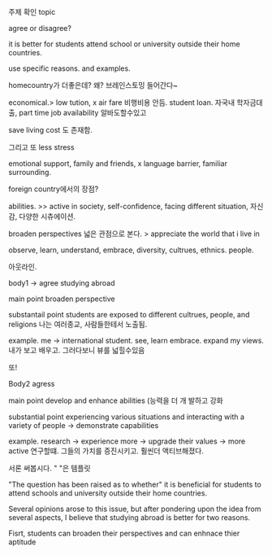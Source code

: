 

주제 확인 topic

agree or disagree? 

it is better for students attend school or university outside their home countries.

use specific reasons. and examples. 


homecountry가 더좋은데? 왜? 브레인스토밍 들어간다~

economical.> low tution, x air fare 비행비용 안듬. student loan. 자국내 학자금대출, part time job availability 알바도할수있고

save living cost 도 존재함.

그리고 또 less stress

emotional support, family and friends, x language barrier, familiar surrounding.


foreign country에서의 장점?


abilities.  >> active in society, self-confidence, facing different situation, 자신감, 다양한 시츄에이션. 


broaden perspectives 넓은 관점으로 본다. > appreciate the world that i live in

observe, learn, understand, embrace, diversity, cultrues, ethnics. people.


아웃라인.

body1 -> agree studying abroad

main point broaden perspective

substantail point students are exposed to different cultrues, people, and religions 나는 여러종교, 사람들한테서 노출됨.

example. me -> international student. see, learn embrace. expand my views. 내가 보고 배우고. 그러다보니 뷰를 넓힐수있음

또! 

Body2 agress

main point develop and enhance abilities (능력을 더 개 발하고 강화

substantial point experiencing various situations and interacting with a variety of people -> demonstrate capabilities


example. research -> experience more -> upgrade their values -> more active 연구할떄. 그들의 가치를 증진시키고. 훨씬더 액티브해졌다.

서론 써봅시다.
" "은 템플릿

"The question has been raised as to whether" it is beneficial for students to attend schools and university outside their home countries.

Several opinions arose to this issue, but after pondering upon the idea from several aspects, I believe that studying abroad is better for two reasons.

Fisrt, students can broaden their perspectives and can enhnace thier aptitude





















